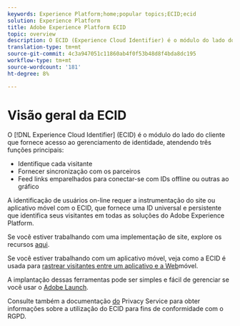 ```yaml
---
keywords: Experience Platform;home;popular topics;ECID;ecid
solution: Experience Platform
title: Adobe Experience Platform ECID
topic: overview
description: O ECID (Experience Cloud Identifier) é o módulo do lado do cliente que fornece acesso ao gerenciamento de identidade, atendendo três funções principais.
translation-type: tm+mt
source-git-commit: 4c3a947051c11860ab4f0f53b48d8f4bda8dc195
workflow-type: tm+mt
source-wordcount: '181'
ht-degree: 8%

---
```



# Visão geral da ECID

O [!DNL Experience Cloud Identifier] (ECID) é o módulo do lado do cliente que fornece acesso ao gerenciamento de identidade, atendendo três funções principais:

- Identifique cada visitante
- Fornecer sincronização com os parceiros
- Feed links emparelhados para conectar-se com IDs offline ou outras ao gráfico

A identificação de usuários on-line requer a instrumentação do site ou aplicativo móvel com o ECID, que fornece uma ID universal e persistente que identifica seus visitantes em todas as soluções do Adobe Experience Platform.

Se você estiver trabalhando com uma implementação de site, explore os recursos [aqui](https://docs.adobe.com/content/help/pt-BR/id-service/using/home.html).

Se você estiver trabalhando com um aplicativo móvel, veja como a ECID é usada para [rastrear visitantes entre um aplicativo e a Web](https://docs.adobe.com/content/help/en/mobile-services/ios/sdk-reference-ios/hybrid-app.html)móvel.

A implantação dessas ferramentas pode ser simples e fácil de gerenciar se você usar o [Adobe Launch](https://docs.adobe.com/content/help/pt-BR/launch/using/overview.html).

Consulte também a documentação [do](../privacy-service/identity-data.md) Privacy Service para obter informações sobre a utilização do ECID para fins de conformidade com o RGPD.


